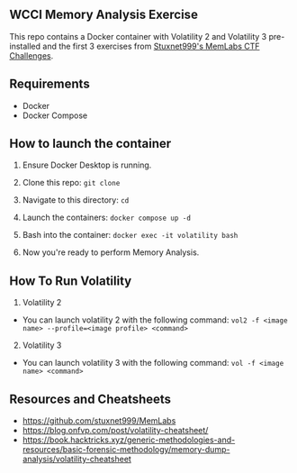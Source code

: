 ## WCCI Memory Analysis Exercise

This repo contains a Docker container with Volatility 2 and Volatility 3 pre-installed and the first 3 exercises from [Stuxnet999's MemLabs CTF Challenges](https://github.com/stuxnet999/MemLabs). 

## Requirements

- Docker
- Docker Compose

## How to launch the container

1. Ensure Docker Desktop is running.

2. Clone this repo: `git clone `

3. Navigate to this directory: `cd `

4. Launch the containers: `docker compose up -d`

5. Bash into the container: `docker exec -it volatility bash`

6. Now you're ready to perform Memory Analysis.

## How To Run Volatility

1. Volatility 2
- You can launch volatility 2 with the following command: `vol2 -f <image name> --profile=<image profile> <command>`

2. Volatility 3
- You can launch volatility 3 with the following command: `vol -f <image name> <command>`

## Resources and Cheatsheets

+ https://github.com/stuxnet999/MemLabs
+ https://blog.onfvp.com/post/volatility-cheatsheet/
+ https://book.hacktricks.xyz/generic-methodologies-and-resources/basic-forensic-methodology/memory-dump-analysis/volatility-cheatsheet
